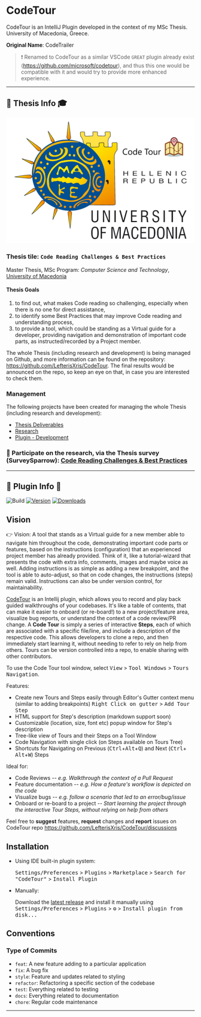 # CodeTour

CodeTour is an IntelliJ Plugin developed in the context of my MSc Thesis. University of Macedonia, Greece.

**Original Name**: CodeTrailer
> :exclamation: Renamed to CodeTour as a similar VSCode `GREAT` plugin already exist (https://github.com/microsoft/codetour), and thus this one would be compatible with it and would try to provide more enhanced experience.

<hr>

## :scroll: Thesis Info :mortar_board:

![alt text](code-tour-uom-logo-white-en.jpg)

### Thesis tile: `Code Reading Challenges & Best Practices`

Master Thesis, MSc Program: *Computer Science and Technology*, [University of Macedonia]()

#### Thesis Goals

1. to find out, what makes Code reading so challenging, especially when there is no one for direct assistance,
2. to identify some Best Practices that may improve Code reading and understanding process,
3. to provide a tool, which could be standing as a Virtual guide for a developer, providing navigation and demonstration
   of important code parts, as instructed/recorded by a Project member.

The whole Thesis (including research and development) is being managed on Github, and more information can be found on
the repository: https://github.com/LefterisXris/CodeTour. The final results would be announced on the repo, so keep an
eye on that, in case you are interested to check them.

### Management

The following projects have been created for managing the whole Thesis (including research and development):

- [Thesis Deliverables](https://github.com/LefterisXris/CodeTour/projects/3)
- [Research](https://github.com/LefterisXris/CodeTour/projects/2)
- [Plugin - Development](https://github.com/LefterisXris/CodeTour/projects/1)

### 📢 Participate on the research, via the Thesis survey (SurveySparrow): [Code Reading Challenges & Best Practices](https://codetour.surveysparrow.com/s/code-reading-challenges--best-practices/tt-080a698c44)

<hr>

## :wrench: Plugin Info :electric_plug:

![Build](https://github.com/LefterisXris/CodeTour/workflows/Build/badge.svg)
[![Version](https://img.shields.io/jetbrains/plugin/v/PLUGIN_ID.svg)](https://plugins.jetbrains.com/plugin/PLUGIN_ID)
[![Downloads](https://img.shields.io/jetbrains/plugin/d/PLUGIN_ID.svg)](https://plugins.jetbrains.com/plugin/PLUGIN_ID)

## Vision

👉 Vision: A tool that stands as a Virtual guide for a new member able to navigate him throughout the code,
demonstrating important code parts or features, based on the instructions (configuration) that an experienced project
member has already provided. Think of it, like a tutorial-wizard that presents the code with extra info, comments,
images and maybe voice as well. Adding instructions is as simple as adding a new breakpoint, and the tool is able to
auto-adjust, so that on code changes, the instructions (steps) remain valid. Instructions can also be under version
control, for maintainability.

<!-- Plugin description -->
[CodeTour](https://github.com/LefterisXris/CodeTour) is an Intellij plugin, which allows you to record and play back
guided walkthroughs of your codebases. It's like a table of contents, that can make it easier to onboard (or re-board!)
to a new project/feature area, visualize bug reports, or understand the context of a code review/PR change. A **Code
Tour** is simply a series of interactive **Steps**, each of which are associated with a specific file/line, and include
a description of the respective code. This allows developers to clone a repo, and then immediately start learning it,
without needing to refer to rely on help from others. Tours can be version controlled into a repo, to enable sharing
with other contributors.

To use the Code Tour tool window, select <kbd>View</kbd> > <kbd>Tool Windows</kbd> > <kbd>Tours Navigation</kbd>.

Features:

- Create new Tours and Steps easily through Editor's Gutter context menu (similar to adding breakpoints) <kbd>Right
  Click on gutter</kbd> > <kbd>Add Tour Step</kbd>
- HTML support for Step's description (markdown support soon)
- Customizable (location, size, font etc) popup window for Step's description
- Tree-like view of Tours and their Steps on a Tool Window
- Code Navigation with single click (on Steps available on Tours Tree)
- Shortcuts for Navigating on Previous (<kbd>Ctrl</kbd>+<kbd>Alt</kbd>+<kbd>Q</kbd>) and Next (<kbd>Ctrl</kbd>+<kbd>
  Alt</kbd>+<kbd>W</kbd>) Steps

Ideal for:

- Code Reviews *-- e.g. Walkthrough the context of a Pull Request*
- Feature documentation *-- e.g. How a feature's workflow is depicted on the code*
- Visualize bugs *-- e.g. follow a scenario that led to an error/bug/issue*
- Onboard or re-board to a project *-- Start learning the project through the interactive Tour Steps, without relying on
  help from others*

Feel free to **suggest** features, **request** changes and **report** issues on CodeTour
repo https://github.com/LefterisXris/CodeTour/discussions

<!-- Plugin description end -->

## Installation

- Using IDE built-in plugin system:

  <kbd>Settings/Preferences</kbd> > <kbd>Plugins</kbd> > <kbd>Marketplace</kbd> > <kbd>Search for "CodeTour"</kbd> >
  <kbd>Install Plugin</kbd>

- Manually:

  Download the [latest release](https://github.com/LefterisXris/CodeTour/releases/latest) and install it manually using
  <kbd>Settings/Preferences</kbd> > <kbd>Plugins</kbd> > <kbd>⚙️</kbd> > <kbd>Install plugin from disk...</kbd>

## Conventions

### Type of Commits

- `feat`: A new feature adding to a particular application
- `fix`: A bug fix
- `style`: Feature and updates related to styling
- `refactor`: Refactoring a specific section of the codebase
- `test`: Everything related to testing
- `docs`: Everything related to documentation
- `chore`: Regular code maintenance

---
